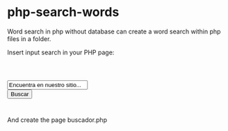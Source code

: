 # php-search-words
Word search in php without database can create a word search within php files in a folder.

Insert input search in your PHP page:

<code><div id="search">
<form action="?buscador" method="post">
<!-- OR <form action="buscador.php" method="post"> -->
<input type="text" value="Encuentra en nuestro sitio..." autocomplete="off" class="text-search" name="q"/>
<input type="submit" class="submit-search" value="Buscar" name="search"/>
</form>
</div></code>

And create the page buscador.php
